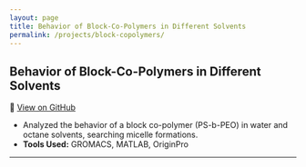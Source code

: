 ```yaml
---
layout: page
title: Behavior of Block-Co-Polymers in Different Solvents
permalink: /projects/block-copolymers/
---
```


## Behavior of Block-Co-Polymers in Different Solvents

🔗 [View on GitHub](https://github.com)

- Analyzed the behavior of a block co-polymer (PS-b-PEO) in water and octane solvents, searching micelle formations.
- **Tools Used:** GROMACS, MATLAB, OriginPro

---